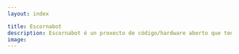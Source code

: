 ```yaml
---
layout: index

title: Escornabot
description: Escornabot é un proxecto de código/hardware aberto que ten por obxectivo achegar a robótica e a programación aos nenos.
image: 
---
```

